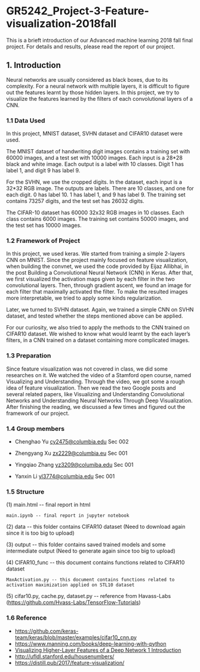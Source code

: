 # GR5242_Project-3-Feature-visualization-2018fall
This is a brieft introduction of our Advanced machine learning 2018 fall final project. For details and results, please read the report of our project.
## 1. Introduction 

Neural networks are usually considered as black boxes, due to its complexity. For a neural network with multiple layers, it is difficult to figure out the features learnt by those hidden layers. In this project, we try to visualize the features learned by the filters of each convolutional layers of a CNN.  

### 1.1	Data Used

In this project, MNIST dataset, SVHN dataset and CIFAR10 dataset were used.  

The MNIST dataset of handwriting digit images contains a training set with 60000 images, and a test set with 10000 images. Each input is a 28*28 black and white image. Each output is a label with 10 classes. Digit 1 has label 1, and digit 9 has label 9.

For the SVHN, we use the cropped digits. In the dataset, each input is a 32*32 RGB image. The outputs are labels. There are 10 classes, and one for each digit. 0 has label 10. 1 has label 1, and 9 has label 9. The training set contains 73257 digits, and the test set has 26032 digits.  

The CIFAR-10 dataset has 60000 32x32 RGB images in 10 classes. Each class contains 6000 images. The training set contains 50000 images, and the test set has 10000 images.  
 
### 1.2	Framework of Project

In this project, we used keras. We started from training a simple 2-layers CNN on MNIST. Since the project mainly focused on feature visualization, when building the convnet, we used the code provided by Eijaz Allibhai, in the post Building a Convolutional Neural Network (CNN) in Keras. After that, we first visualized the activation maps given by each filter in the two convolutional layers. Then, through gradient ascent, we found an image for each filter that maximally activated the filter. To make the resulted images more interpretable, we tried to apply some kinds regularization.

Later, we turned to SVHN dataset. Again, we trained a simple CNN on SVHN dataset, and tested whether the steps mentioned above can be applied. 

For our curiosity, we also tried to apply the methods to the CNN trained on CIFAR10 dataset. We wished to know what would learnt by the each layer’s filters, in a CNN trained on a dataset containing more complicated images.
  
### 1.3	Preparation

Since feature visualization was not covered in class, we did some researches on it. 
We watched the video of a Stamford open course, named Visualizing and Understanding. Through the video, we got some a rough idea of feature visualization. Then we read the two Google posts and several related papers, like Visualizing and Understanding Convolutional Networks and Understanding Neural Networks Through Deep Visualization. After finishing the reading, we discussed a few times and figured out the framework of our project.

### 1.4 Group members

+ Chenghao Yu cy2475@columbia.edu	Sec 002

+ Zhengyang Xu zx2229@columbia.eu	Sec 001

+ Yingqiao Zhang yz3209@columiba.edu	Sec 001

+ Yanxin Li yl3774@columbia.edu	Sec 001

### 1.5 Structure

(1) main.html -- final report in html

    main.ipynb -- final report in jupyter notebook

   
(2) data -- this folder contains CIFAR10 dataset (Need to download again since it is too big to upload)


(3) output -- this folder contains saved trained models and some intermediate output (Need to generate again since too big to upload)


(4) CIFAR10_func -- this document contains functions related to CIFAR10 dataset
    
    MaxActivation.py -- this document contains functions related to activation maximization applied on STL10 dataset
    
    
(5) cifar10.py, cache.py, dataset.py -- reference from Havass-Labs (https://github.com/Hvass-Labs/TensorFlow-Tutorials) 

### 1.6 Reference

+ https://github.com/keras-team/keras/blob/master/examples/cifar10_cnn.py
+ https://www.manning.com/books/deep-learning-with-python
+ [Visualizing Higher-Layer Features of a Deep Network 1 Introduction](https://pdfs.semanticscholar.org/65d9/94fb778a8d9e0f632659fb33a082949a50d3.pdf)
+ http://ufldl.stanford.edu/housenumbers/
+ https://distill.pub/2017/feature-visualization/
